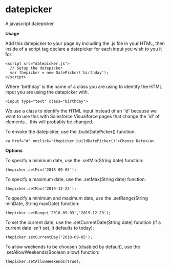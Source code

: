 # datepicker
A javascript datepicker

**Usage**

Add this datepicker to your page by including the .js file in your HTML, then inside of a script tag declare a datepicker for each input you wish to you it for:

    <script src="datepicker.js">
      // Setup the datepicker
      var thepicker = new DatePicker('birthday');
    </script>
    
Where 'birthday' is the name of a class you are using to identify the HTML input you are using the datepicker with.
  
    <input type="text" class="birthday">
    
We use a class to identify the HTML input instead of an 'id' because we want to use this with Salesforce Visualforce pages that change the 'id' of elements... this will probably be changed.

To envoke the datepicker, use the .buildDatePicker() function:

    <a href="#" onclick="thepicker.buildDatePicker()">Choose Date</a>

**Options**

To specify a minimum date, use the .setMin(String date) function:

    thepicker.setMin('2018-09-03');
    
To specify a maximum date, use the .setMax(String date) function:

    thepicker.setMax('2019-12-23');
    
To specify a minimum and maximum date, use the .setRange(String minDate, String maxDate) function:

    thepicker.setRange('2018-09-03','2019-12-23');
    
To set the current date, use the .setCurrentDate(String date) function (if a current date isn't set, it defaults to today):

    thepicker.setCurrentDay('2018-09-05');
    
To allow weekends to be choosen (disabled by default), use the .setAllowWeekends(Boolean allow) function:

    thepicker.setAllowWeekends(true);
    
